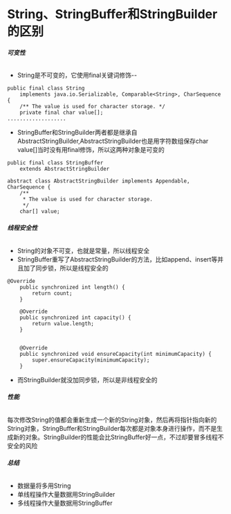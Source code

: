 #  String、StringBuffer和StringBuilder的区别



###### **可变性**

- String是不可变的，它使用final关键词修饰--

```
public final class String
    implements java.io.Serializable, Comparable<String>, CharSequence {
    /** The value is used for character storage. */
    private final char value[];
...................
```

- StringBuffer和StringBuilder两者都是继承自AbstractStringBuilder,AbstractStringBuilder也是用字符数组保存char value[]当时没有用final修饰，所以这两种对象是可变的

```
public final class StringBuffer
    extends AbstractStringBuilder

abstract class AbstractStringBuilder implements Appendable, CharSequence {
    /**
     * The value is used for character storage.
     */
    char[] value;
```

###### **线程安全性**

- String的对象不可变，也就是常量，所以线程安全
- StringBuffer重写了AbstractStringBuilder的方法，比如append、insert等并且加了同步锁，所以是线程安全的

```
@Override
    public synchronized int length() {
        return count;
    }

    @Override
    public synchronized int capacity() {
        return value.length;
    }


    @Override
    public synchronized void ensureCapacity(int minimumCapacity) {
        super.ensureCapacity(minimumCapacity);
    }
```

- 而StringBuilder就没加同步锁，所以是非线程安全的

###### **性能**

每次修改String的值都会重新生成一个新的String对象，然后再将指针指向新的String对象，StringBuffer和StringBuilder每次都是对象本身进行操作，而不是生成新的对象。StringBuilder的性能会比StringBuffer好一点，不过却要冒多线程不安全的风险

###### **总结**

- 数据量将多用String
- 单线程操作大量数据用StringBuilder
- 多线程操作大量数据用StringBuffer